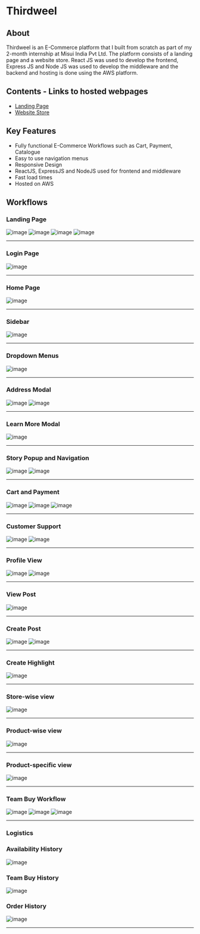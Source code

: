 # Thirdweel
## About
Thirdweel is an E-Commerce platform that I built from scratch as part of my 2-month internship at Misui India Pvt Ltd. The platform consists of a landing page and a website store. React JS was used to develop the frontend, Express JS and Node JS was used to develop the middleware and the backend and hosting is done using the AWS platform.
   
## Contents - Links to hosted webpages
- [Landing Page](https://misui-thirdweel-landing-page.vercel.app/)
- [Website Store](https://dev-yash-frontend.d1kf75xx33yka6.amplifyapp.com/)

## Key Features
- Fully functional E-Commerce Workflows such as Cart, Payment, Catalogue
- Easy to use navigation menus
- Responsive Design
- ReactJS, ExpressJS and NodeJS used for frontend and middleware
- Fast load times
- Hosted on AWS

## Workflows
### **Landing Page**
   
![image](https://user-images.githubusercontent.com/71393551/189209526-5d61c63d-c858-4bfa-8200-81eeba5ba111.png)
![image](https://user-images.githubusercontent.com/71393551/189210201-5d3d6e3d-ca9d-4c6f-bb84-0e03ca6aa4a3.png)
![image](https://user-images.githubusercontent.com/71393551/189210250-196a1d4e-d8e6-457f-9891-72c7480e9b58.png)
![image](https://user-images.githubusercontent.com/71393551/189210342-141ab4fd-39d2-4045-b513-69748cb53c63.png)

---
### **Login Page**
   
![image](https://user-images.githubusercontent.com/71393551/189211173-ae9271ba-6118-489b-9415-1da0e0d8c749.png)

---
### **Home Page**
   
![image](https://user-images.githubusercontent.com/71393551/189216873-5463f2db-5724-40e8-a74a-e7c394dc1b89.png)

---
### **Sidebar**
   
![image](https://user-images.githubusercontent.com/71393551/189211712-cea8fc10-d56f-45db-9ce6-a990cade84a5.png)

---
### **Dropdown Menus**
   
![image](https://user-images.githubusercontent.com/71393551/189211797-1b7c7ea2-aac1-4f6b-90b2-16ea6f7c4dc0.png)

---
### **Address Modal**
   
![image](https://user-images.githubusercontent.com/71393551/189211870-fbd1e36b-3370-4dfd-ba5c-161b0758774b.png)
![image](https://user-images.githubusercontent.com/71393551/189213726-8d541940-109f-41ea-a964-c4f14c2fc97d.png)

---
### **Learn More Modal**
   
![image](https://user-images.githubusercontent.com/71393551/189212002-2ff3270b-33ca-44c7-acc8-ecbd27c514c4.png)

---
### **Story Popup and Navigation**
   
![image](https://user-images.githubusercontent.com/71393551/189212115-c448801b-51ec-4431-9554-2927ae9a45d0.png)
![image](https://user-images.githubusercontent.com/71393551/189212170-1f99d8ee-10cd-483d-a3ee-81a88e787926.png)

---
### **Cart and Payment**
   
![image](https://user-images.githubusercontent.com/71393551/189212978-3aa602c1-777d-4ff9-9faf-53b1df44a0e7.png)
![image](https://user-images.githubusercontent.com/71393551/189213096-f4df3403-789e-4116-9392-9e410c1156b9.png)
![image](https://user-images.githubusercontent.com/71393551/189213183-da21d9e9-a8bf-49b5-969c-a856f5cdb123.png)

---
### **Customer Support**

![image](https://user-images.githubusercontent.com/71393551/189213385-969f54f4-6520-42a9-abbb-a5e192c7c0af.png)
![image](https://user-images.githubusercontent.com/71393551/189358239-0633c247-f468-44d6-896a-6fecdb90e311.png)

---
### **Profile View**

![image](https://user-images.githubusercontent.com/71393551/189214039-d6947477-0e5f-4bd5-b5f8-d1a5b0e93f4d.png)
![image](https://user-images.githubusercontent.com/71393551/189214107-a74f305a-abbb-4231-8508-379d03e88a59.png)

---
### **View Post**

![image](https://user-images.githubusercontent.com/71393551/189214164-69123fd0-4c5e-45b6-a3fb-d1d6f30ca79c.png)

---
### **Create Post**

![image](https://user-images.githubusercontent.com/71393551/189214369-052cfd62-55d0-4218-8a88-4608522e19d9.png)
![image](https://user-images.githubusercontent.com/71393551/189214475-40d2000f-53f5-43dd-928b-e73a032ccc5a.png)

---
### **Create Highlight**

![image](https://user-images.githubusercontent.com/71393551/189214582-d81d6c98-b685-4723-a5c0-2d5146bb8be5.png)

---
### **Store-wise view**

![image](https://user-images.githubusercontent.com/71393551/189214763-0eda050a-d86a-42d3-bf3a-94ab3595e1ca.png)

---
### **Product-wise view**

![image](https://user-images.githubusercontent.com/71393551/189214918-c52dc4f9-827d-4fc0-b19a-5d2581c74418.png)

---
### **Product-specific view**

![image](https://user-images.githubusercontent.com/71393551/189215115-dd58ee65-92a4-4486-8775-bf54ecce4f65.png)

---
### **Team Buy Workflow**

![image](https://user-images.githubusercontent.com/71393551/189217058-c2632fc0-bd54-433a-b34f-4dfe2c71c922.png)
![image](https://user-images.githubusercontent.com/71393551/189215400-01c112aa-c7ab-46bd-8bc8-d1bdd1491754.png)
![image](https://user-images.githubusercontent.com/71393551/189215496-d79fb4f5-a465-4ce5-9c54-ae89756fee24.png)

---
### **Logistics**
   
### **Availability History**

![image](https://user-images.githubusercontent.com/71393551/189217437-23f459ff-08d2-4b7c-865a-b1705c9d58f3.png)
   
### **Team Buy History**

![image](https://user-images.githubusercontent.com/71393551/189217569-3fff39ce-916c-4298-9e20-74beb5cc955f.png)
   
### **Order History**

![image](https://user-images.githubusercontent.com/71393551/189217838-b8ec3fa6-a642-4c0b-a9db-11a92a676a16.png)

---
